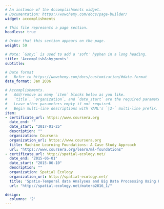 ```yaml
---
# An instance of the Accomplishments widget.
# Documentation: https://wowchemy.com/docs/page-builder/
widget: accomplishments

# This file represents a page section.
headless: true

# Order that this section appears on the page.
weight: 50

# Note: `&shy;` is used to add a 'soft' hyphen in a long heading.
title: 'Accomplish&shy;ments'
subtitle:

# Date format
#   Refer to https://wowchemy.com/docs/customization/#date-format
date_format: Jan 2006

# Accomplishments.
#   Add/remove as many `item` blocks below as you like.
#   `title`, `organization`, and `date_start` are the required parameters.
#   Leave other parameters empty if not required.
#   Begin multi-line descriptions with YAML's `|2-` multi-line prefix.
item:
- certificate_url: https://www.coursera.org
  date_end: ""
  date_start: "2017-01-25"
  description: ""
  organization: Coursera
  organization_url: https://www.coursera.org
  title: Machine Learning Foundations: A Case Study Approach
  url: "https://www.coursera.org/learn/ml-foundations"
- certificate_url: http://spatial-ecology.net/
  date_end: "2015-06-01"
  date_start: "2015-06-10"
  description: ""
  organization: Spatial Ecology
  organization_url: http://spatial-ecology.net/
  title: 'Spatio-Temporal data Analyses and Big Data Processing Using Free and Open Source Software'
  url: "http://spatial-ecology.net/matera2016_1/"

design:
  columns: '2' 
---
```

